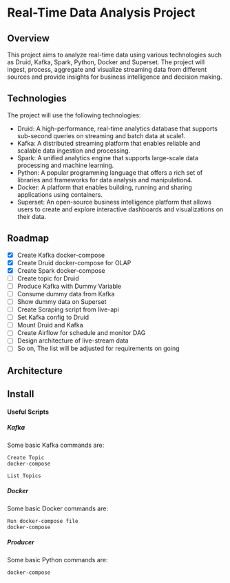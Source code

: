 # Real-Time Data Analysis Project
## Overview
This project aims to analyze real-time data using various technologies such as Druid, Kafka, Spark, Python, Docker and Superset. The project will ingest, process, aggregate and visualize streaming data from different sources and provide insights for business intelligence and decision making.
## Technologies
The project will use the following technologies:
- Druid: A high-performance, real-time analytics database that supports sub-second queries on streaming and batch data at scale1.
- Kafka: A distributed streaming platform that enables reliable and scalable data ingestion and processing.
- Spark: A unified analytics engine that supports large-scale data processing and machine learning.
- Python: A popular programming language that offers a rich set of libraries and frameworks for data analysis and manipulation4.
- Docker: A platform that enables building, running and sharing applications using containers.
- Superset: An open-source business intelligence platform that allows users to create and explore interactive dashboards and visualizations on their data.

## Roadmap 

- [x] Create Kafka docker-compose 
- [x] Create Druid docker-compose for OLAP
- [x] Create Spark docker-compose
- [ ] Create topic for Druid
- [ ] Produce Kafka with Dummy Variable
- [ ] Consume dummy data from Kafka
- [ ] Show dummy data on Superset
- [ ] Create Scraping script from live-api
- [ ] Set Kafka config to Druid
- [ ] Mount Druid and Kafka
- [ ] Create Airflow for schedule and monitor DAG
- [ ] Design architecture of live-stream data
- [ ] So on, The list will be adjusted for requirements on going

## Architecture

## Install

#### Useful Scripts 

##### Kafka

Some basic Kafka commands are:
```
Create Topic
docker-compose

List Topics 
```

##### Docker
Some basic Docker commands are:
```
Run docker-compose file
docker-compose 
```

##### Producer
Some basic Python commands are:
```
docker-compose 
```


